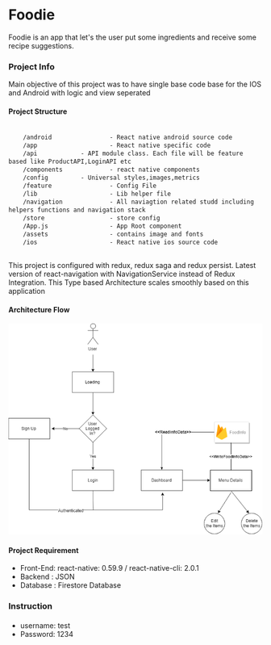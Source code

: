 # Foodie

Foodie is an app that let's the user put some ingredients and receive some recipe suggestions.

### Project Info

Main objective of this project was to have single base code base for the IOS and Android with logic and view seperated 

#### Project Structure 
```

    /android                - React native android source code
    /app                    - React native specific code
    /api		    - API module class. Each file will be feature based like ProductAPI,LoginAPI etc
    /components             - react native components
    /config		    - Universal styles,images,metrics
    /feature                - Config File
    /lib                    - Lib helper file   
    /navigation             - All naviagtion related studd including helpers functions and navigation stack
    /store                  - store config
    /App.js                 - App Root component    
    /assets                 - contains image and fonts
    /ios                    - React native ios source code
     
```

This project is configured with redux, redux saga and redux persist. Latest version of react-navigation with NavigationService instead of Redux Integration. This Type based Architecture scales smoothly based on this application




#### Architecture Flow 
<img src="./assets/Foodie.png"  />


#### Project Requirement 
* Front-End: react-native: 0.59.9 / react-native-cli: 2.0.1
* Backend : JSON 
* Database : Firestore Database

### Instruction 
#### 
* username: test
* Password: 1234
